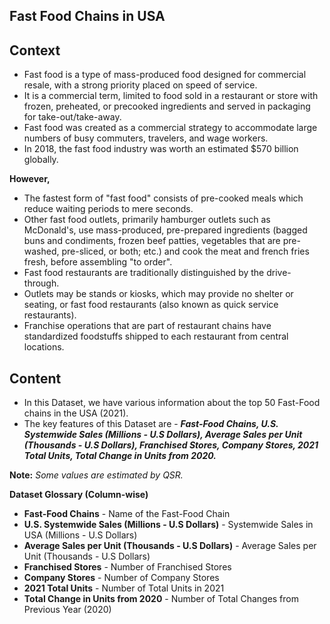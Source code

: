 ## Fast Food Chains in USA

## Context
- Fast food is a type of mass-produced food designed for commercial resale, with a strong priority placed on speed of service.
- It is a commercial term, limited to food sold in a restaurant or store with frozen, preheated, or precooked ingredients and served in packaging for take-out/take-away.
- Fast food was created as a commercial strategy to accommodate large numbers of busy commuters, travelers, and wage workers.
- In 2018, the fast food industry was worth an estimated $570 billion globally.

**However,**
- The fastest form of "fast food" consists of pre-cooked meals which reduce waiting periods to mere seconds.
- Other fast food outlets, primarily hamburger outlets such as McDonald's, use mass-produced, pre-prepared ingredients (bagged buns and condiments, frozen beef patties, vegetables that are pre-washed, pre-sliced, or both; etc.) and cook the meat and french fries fresh, before assembling "to order".
- Fast food restaurants are traditionally distinguished by the drive-through.
- Outlets may be stands or kiosks, which may provide no shelter or seating, or fast food restaurants (also known as quick service restaurants).
- Franchise operations that are part of restaurant chains have standardized foodstuffs shipped to each restaurant from central locations.

## Content

- In this Dataset, we have various information about the top 50 Fast-Food chains in the USA (2021).
- The key features of this Dataset are - 
***Fast-Food Chains,
U.S. Systemwide Sales (Millions - U.S Dollars),
Average Sales per Unit (Thousands - U.S Dollars),
Franchised Stores, Company Stores,
2021 Total Units,
Total Change in Units from 2020.***

**Note:** *Some values are estimated by QSR.*

**Dataset Glossary (Column-wise)**
- **Fast-Food Chains** - Name of the Fast-Food Chain
- **U.S. Systemwide Sales (Millions - U.S Dollars)** - Systemwide Sales in USA (Millions - U.S Dollars)
- **Average Sales per Unit (Thousands - U.S Dollars)** - Average Sales per Unit (Thousands - U.S Dollars)
- **Franchised Stores** - Number of Franchised Stores
- **Company Stores** - Number of Company Stores
- **2021 Total Units** - Number of Total Units in 2021
- **Total Change in Units from 2020** - Number of Total Changes from Previous Year (2020)
